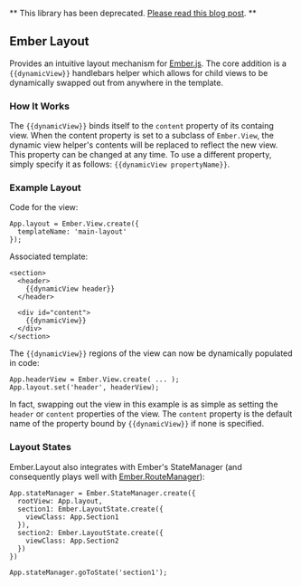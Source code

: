 ** This library has been deprecated. [Please read this blog post](http://codebrief.com/2012/07/anatomy-of-an-ember-dot-js-app-part-i-redux-routing-and-outlets/). **

## Ember Layout

Provides an intuitive layout mechanism for [Ember.js](http://emberjs.com). The core addition is a `{{dynamicView}}` handlebars helper which allows for child views to be dynamically swapped out from anywhere in the template.

### How It Works

The `{{dynamicView}}` binds itself to the `content` property of its containg view. When the content property is set to a subclass of `Ember.View`, the dynamic view helper's contents will be replaced to reflect the new view. This property can be changed at any time. To use a different property, simply specify it as follows: `{{dynamicView propertyName}}`.

### Example Layout

Code for the view:

```
App.layout = Ember.View.create({
  templateName: 'main-layout'
});

```

Associated template:

```
<section>
  <header>
    {{dynamicView header}}
  </header>
  
  <div id="content">
    {{dynamicView}}
  </div>
</section>
```

The `{{dynamicView}}` regions of the view can now be dynamically populated  in code:

```
App.headerView = Ember.View.create( ... );
App.layout.set('header', headerView);
```

In fact, swapping out the view in this example is as simple as setting the `header` or `content` properties of the view. The `content` property is the default name of the property bound by `{{dynamicView}}` if none is specified.

### Layout States

Ember.Layout also integrates with Ember's StateManager (and consequently plays well with [Ember.RouteManager](https://github.com/ghempton/ember-routemanager)):

```
App.stateManager = Ember.StateManager.create({
  rootView: App.layout,
  section1: Ember.LayoutState.create({
    viewClass: App.Section1
  }),
  section2: Ember.LayoutState.create({
    viewClass: App.Section2
  })
})

App.stateManager.goToState('section1');
```


